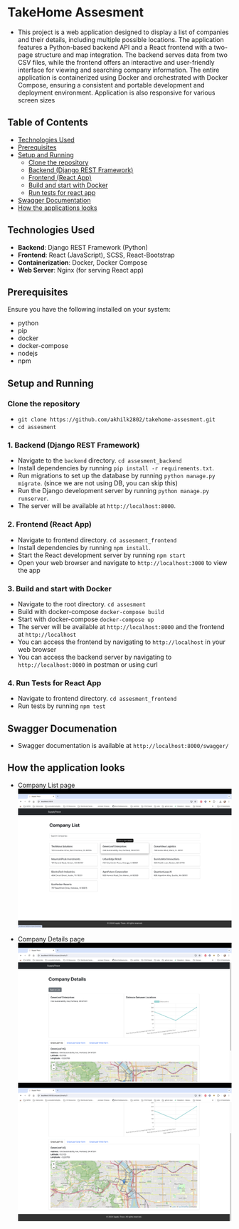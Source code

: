 # TakeHome Assesment

- This project is a web application designed to display a list of companies and their details, including multiple possible locations. The application features a Python-based backend API and a React frontend with a two-page structure and map integration. The backend serves data from two CSV files, while the frontend offers an interactive and user-friendly interface for viewing and searching company information. The entire application is containerized using Docker and orchestrated with Docker Compose, ensuring a consistent and portable development and deployment environment. Application is also responsive for various screen sizes

## Table of Contents

- [Technologies Used](#technologies-used)
- [Prerequisites](#prerequisites)
- [Setup and Running](#setup-and-running)
  - [Clone the repository](#clone-the-repository)
  - [Backend (Django REST Framework)](#1-backend-django-rest-framework)
  - [Frontend (React App)](#2-frontend-react-app)
  - [Build and start with Docker](#3-build-and-start-with-docker)
  - [Run tests for react app](#4-run-tests-for-react-app)
- [Swagger Documentation](#swagger-documenation)
- [How the applications looks](#how-the-applications-looks)

## Technologies Used

- **Backend**: Django REST Framework (Python)
- **Frontend**: React (JavaScript), SCSS, React-Bootstrap
- **Containerization**: Docker, Docker Compose
- **Web Server**: Nginx (for serving React app)

## Prerequisites

Ensure you have the following installed on your system:

- python
- pip
- docker
- docker-compose
- nodejs
- npm

## Setup and Running

### Clone the repository

- `git clone https://github.com/akhilk2802/takehome-assesment.git`
- `cd assesment`

### 1. Backend (Django REST Framework)

- Navigate to the `backend` directory.
  `cd assesment_backend`
- Install dependencies by running `pip install -r requirements.txt`.
- Run migrations to set up the database by running `python manage.py migrate`. (since we are not using DB, you can skip this)
- Run the Django development server by running `python manage.py runserver`.
- The server will be available at `http://localhost:8000`.

### 2. Frontend (React App)

- Navigate to frontend directory.
  `cd assesment_frontend`
- Install dependencies by running `npm install`.
- Start the React development server by running `npm start`
- Open your web browser and navigate to `http://localhost:3000` to view the app

### 3. Build and start with Docker

- Navigate to the root directory.
  `cd assesment`
- Build with docker-compose
  `docker-compose build`
- Start with docker-compose
  `docker-compose up`
- The server will be available at `http://localhost:8000` and the frontend at `http://localhost`
- You can access the frontend by navigating to `http://localhost` in your web browser
- You can access the backend server by navigating to `http://localhost:8000` in postman or using curl

### 4. Run Tests for React App

- Navigate to frontend directory.
  `cd assesment_frontend`
- Run tests by running `npm test`

## Swagger Documenation

- Swagger documentation is available at `http://localhost:8000/swagger/`

## How the application looks

- Company List page
  ![company list](./images/companyList.jpg)

- Company Details page
  ![company Details](./images//companyDetails1.jpg)
  ![company Details](./images//companyDetails2.jpg)
